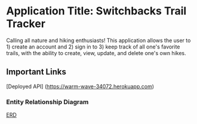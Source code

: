 # Application Title: Switchbacks Trail Tracker #

Calling all nature and hiking enthusiasts! This application allows the user to 1) create an account and 2) sign in to 3) keep track of all one's favorite trails, with the ability to create, view, update, and delete one's own hikes.

## Important Links ##

[Deployed API] (https://warm-wave-34072.herokuapp.com)


### Entity Relationship Diagram ###

[ERD](https://imgur.com/a/iQ1vxq8)
